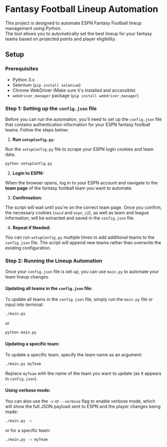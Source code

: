 # Fantasy Football Lineup Automation

This project is designed to automate ESPN Fantasy Football lineup management using Python.  
The tool allows you to automatically set the best lineup for your fantasy teams based on projected points and player eligibility.

## Setup

### Prerequisites

- Python 3.x
- Selenium (`pip install selenium`)
- Chrome WebDriver (Make sure it's installed and accessible)
- `webdriver_manager` package (`pip install webdriver_manager`)

### Step 1: Setting up the `config.json` file

Before you can run the automation, you'll need to set up the `config.json` file that contains authentication information for your ESPN fantasy football teams. Follow the steps below:

1. **Run `setupConfig.py`:**

Run the `setupConfig.py` file to scrape your ESPN login cookies and team data.

```bash  
python setupConfig.py  
```

2. **Login to ESPN:**

When the browser opens, log in to your ESPN account and navigate to the **team page** of the fantasy football team you want to automate.

3. **Confirmation:**

The script will wait until you're on the correct team page. Once you confirm, the necessary cookies (`swid` and `espn_s2`), as well as team and league information, will be extracted and saved in the `config.json` file.

4. **Repeat if Needed:**

You can run `setupConfig.py` multiple times to add additional teams to the `config.json` file. The script will append new teams rather than overwrite the existing configuration.

### Step 2: Running the Lineup Automation

Once your `config.json` file is set up, you can use `main.py` to automate your team lineup changes.

#### Updating all teams in the `config.json` file:

To update all teams in the `config.json` file, simply run the `main.py` file or input into terminal:

```bash
./main.py
```
or
```bash
python main.py
```

#### Updating a specific team:

To update a specific team, specify the team name as an argument:

```bash  
./main.py myTeam
```

Replace `myTeam` with the name of the team you want to update (as it appears in `config.json`).

#### Using verbose mode:

You can also use the `-v` or `--verbose` flag to enable verbose mode, which will show the full JSON payload sent to ESPN and the player changes being made:

```bash  
./main.py -v  
```

or for a specific team:

```bash  
./main.py -v myTeam  
```
